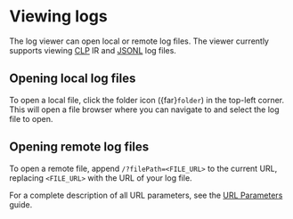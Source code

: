 # Viewing logs

The log viewer can open local or remote log files. The viewer currently supports viewing [CLP] IR
and [JSONL] log files.

## Opening local log files
To open a local file, click the folder icon ({far}`folder`) in the top-left corner. This will open a file
browser where you can navigate to and select the log file to open.

## Opening remote log files
To open a remote file, append `/?filePath=<FILE_URL>` to the current URL, replacing `<FILE_URL>`
with the URL of your log file.

For a complete description of all URL parameters, see the [URL Parameters](reference-url-parameters)
guide.

[CLP]: https://github.com/y-scope/clp
[JSONL]: https://jsonlines.org/
